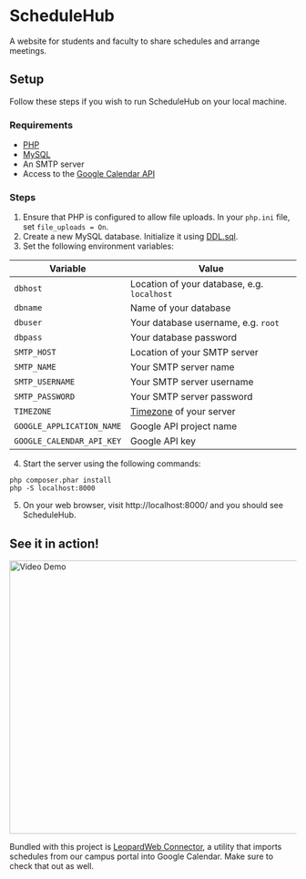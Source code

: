 # ScheduleHub
A website for students and faculty to share schedules and arrange meetings.

## Setup
Follow these steps if you wish to run ScheduleHub on your local machine.

### Requirements
- [PHP](http://php.net/)
- [MySQL](https://www.mysql.com/)
- An SMTP server
- Access to the [Google Calendar API](https://developers.google.com/google-apps/calendar/)

### Steps
1. Ensure that PHP is configured to allow file uploads. In your `php.ini` file, set `file_uploads = On`.
2. Create a new MySQL database. Initialize it using [DDL.sql](https://github.com/sudiamanj/ScheduleHub/blob/master/sql/DDL.sql).
3. Set the following environment variables:

| Variable                  | Value                                                             |
|---------------------------|-------------------------------------------------------------------|
| `dbhost`                  | Location of your database, e.g. `localhost`                       |
| `dbname`                  | Name of your database                                             |
| `dbuser`                  | Your database username, e.g. `root`                               |
| `dbpass`                  | Your database password                                            |
| `SMTP_HOST`               | Location of your SMTP server                                      |
| `SMTP_NAME`               | Your SMTP server name                                             |
| `SMTP_USERNAME`           | Your SMTP server username                                         |
| `SMTP_PASSWORD`           | Your SMTP server password                                         |
| `TIMEZONE`                | [Timezone](http://php.net/manual/en/timezones.php) of your server |
| `GOOGLE_APPLICATION_NAME` | Google API project name                                           |
| `GOOGLE_CALENDAR_API_KEY` | Google API key                                                    |
4. Start the server using the following commands:
```
php composer.phar install
php -S localhost:8000
```
5. On your web browser, visit http://localhost:8000/ and you should see ScheduleHub.

## See it in action!
<a href="https://vimeo.com/227415493"><img src="https://raw.githubusercontent.com/sudiamanj/ScheduleHub/master/images/demo.png" alt="Video Demo" width="800" height="480"></a>

Bundled with this project is [LeopardWeb Connector](https://github.com/sudiamanj/leopardweb-connector), a utility that imports schedules from our campus portal into Google Calendar. Make sure to check that out as well.
